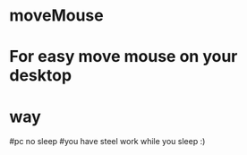 # moveMouse

##

# For easy move mouse on your desktop

# way
#pc no sleep
#you have steel work while you sleep :)

